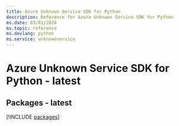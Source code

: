 ```yaml
---
title: Azure Unknown Service SDK for Python
description: Reference for Azure Unknown Service SDK for Python
ms.date: 03/01/2024
ms.topic: reference
ms.devlang: python
ms.service: unknownservice
---
```

# Azure Unknown Service SDK for Python - latest
## Packages - latest
[!INCLUDE [packages](unknown-service-index.md)]